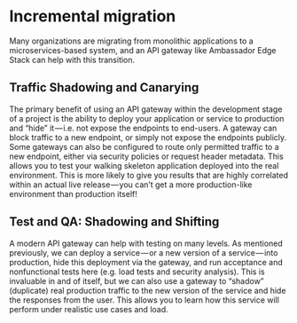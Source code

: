 # Incremental migration

Many organizations are migrating from monolithic applications to a microservices-based system, and an API gateway like Ambassador Edge Stack can help with this transition.

## Traffic Shadowing and Canarying

The primary benefit of using an API gateway within the development stage of a project is the ability to deploy your application or service to production and “hide” it — i.e. not expose the endpoints to end-users. A gateway can block traffic to a new endpoint, or simply not expose the endpoints publicly. Some gateways can also be configured to route only permitted traffic to a new endpoint, either via security policies or request header metadata. This allows you to test your walking skeleton application deployed into the real environment. This is more likely to give you results that are highly correlated within an actual live release — you can’t get a more production-like environment than production itself!

## Test and QA: Shadowing and Shifting

A modern API gateway can help with testing on many levels. As mentioned previously, we can deploy a service — or a new version of a service — into production, hide this deployment via the gateway, and run acceptance and nonfunctional tests here (e.g. load tests and security analysis). This is invaluable in and of itself, but we can also use a gateway to “shadow” (duplicate) real production traffic to the new version of the service and hide the responses from the user. This allows you to learn how this service will perform under realistic use cases and load.


